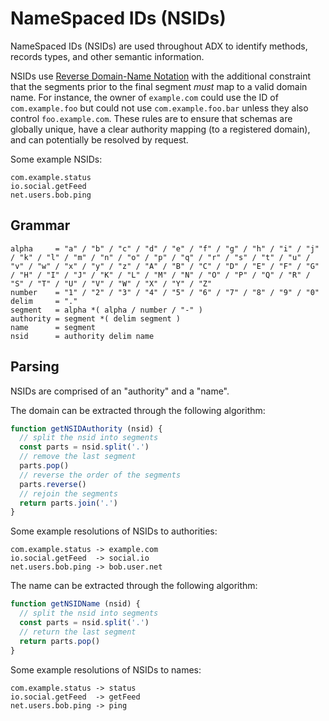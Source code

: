 # NameSpaced IDs (NSIDs)

NameSpaced IDs (NSIDs) are used throughout ADX to identify methods, records types, and other semantic information.

NSIDs use [Reverse Domain-Name Notation](https://en.wikipedia.org/wiki/Reverse_domain_name_notation) with the additional constraint that the segments prior to the final segment *must* map to a valid domain name. For instance, the owner of `example.com` could use the ID of `com.example.foo` but could not use `com.example.foo.bar` unless they also control `foo.example.com`. These rules are to ensure that schemas are globally unique, have a clear authority mapping (to a registered domain), and can potentially be resolved by request.

Some example NSIDs:

```
com.example.status
io.social.getFeed
net.users.bob.ping
```

## Grammar

```
alpha     = "a" / "b" / "c" / "d" / "e" / "f" / "g" / "h" / "i" / "j" / "k" / "l" / "m" / "n" / "o" / "p" / "q" / "r" / "s" / "t" / "u" / "v" / "w" / "x" / "y" / "z" / "A" / "B" / "C" / "D" / "E" / "F" / "G" / "H" / "I" / "J" / "K" / "L" / "M" / "N" / "O" / "P" / "Q" / "R" / "S" / "T" / "U" / "V" / "W" / "X" / "Y" / "Z"
number    = "1" / "2" / "3" / "4" / "5" / "6" / "7" / "8" / "9" / "0"
delim     = "."
segment   = alpha *( alpha / number / "-" )
authority = segment *( delim segment )
name      = segment
nsid      = authority delim name
```

## Parsing

NSIDs are comprised of an "authority" and a "name".

The domain can be extracted through the following algorithm:

```js
function getNSIDAuthority (nsid) {
  // split the nsid into segments
  const parts = nsid.split('.')
  // remove the last segment
  parts.pop()
  // reverse the order of the segments
  parts.reverse()
  // rejoin the segments
  return parts.join('.')
}
```

Some example resolutions of NSIDs to authorities:

```
com.example.status -> example.com
io.social.getFeed  -> social.io
net.users.bob.ping -> bob.user.net
```

The name can be extracted through the following algorithm:

```js
function getNSIDName (nsid) {
  // split the nsid into segments
  const parts = nsid.split('.')
  // return the last segment
  return parts.pop()
}
```

Some example resolutions of NSIDs to names:

```
com.example.status -> status
io.social.getFeed  -> getFeed
net.users.bob.ping -> ping
```